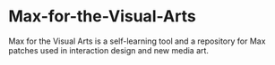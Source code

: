 Max-for-the-Visual-Arts
=======================

Max for the Visual Arts is a self-learning tool and a repository for Max patches used in interaction design and new media art.  
